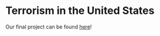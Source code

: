 # Terrorism in the United States

Our final project can be found [here](https://eddyhuang.shinyapps.io/terrorism_in_the_united_states/)!
